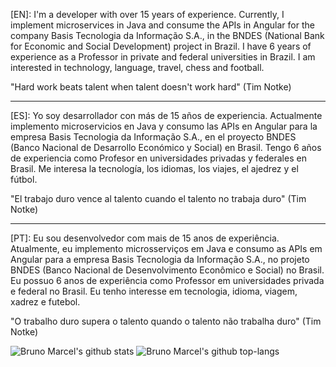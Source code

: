 [EN]: I'm a developer with over 15 years of experience. Currently, I implement microservices in Java and consume the APIs in Angular for the company Basis Tecnologia da Informação S.A., in the BNDES (National Bank for Economic and Social Development) project in Brazil.
I have 6 years of experience as a Professor in private and federal universities in Brazil.
I am interested in technology, language, travel, chess and football.

"Hard work beats talent when talent doesn't work hard" (Tim Notke)

**********

[ES]: Yo soy desarrollador con más de 15 años de experiencia. Actualmente implemento microservicios en Java y consumo las APIs en Angular para la empresa Basis Tecnologia da Informação S.A., en el proyecto BNDES (Banco Nacional de Desarrollo Económico y Social) en Brasil.
Tengo 6 años de experiencia como Profesor en universidades privadas y federales en Brasil.
Me interesa la tecnología, los idiomas, los viajes, el ajedrez y el fútbol.

"El trabajo duro vence al talento cuando el talento no trabaja duro" (Tim Notke)

**********

[PT]: Eu sou desenvolvedor com mais de 15 anos de experiência. Atualmente, eu implemento microsserviços em Java e consumo as APIs em Angular para a empresa Basis Tecnologia da Informação S.A., no projeto BNDES (Banco Nacional de Desenvolvimento Econômico e Social) no Brasil.
Eu possuo 6 anos de experiência como Professor em universidades privada e federal no Brasil.
Eu tenho interesse em tecnologia, idioma, viagem, xadrez e futebol.

"O trabalho duro supera o talento quando o talento não trabalha duro" (Tim Notke)

![Bruno Marcel's github stats](https://github-readme-stats.vercel.app/api?username=bmnsouza&show_icons=true&theme=dracula)
![Bruno Marcel's github top-langs](https://github-readme-stats.vercel.app/api/top-langs/?username=bmnsouza&layout=compact&theme=dracula)
